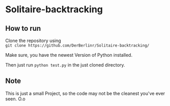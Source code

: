 # Solitaire-backtracking
## How to run
Clone the repository using  
```git clone https://github.com/DerBerlinr/Solitaire-backtracking/``` 
  
Make sure, you have the newest Version of Python installed.  
  
Then just run 
```python test.py``` 
in the just cloned directory.
## Note
This is just a small Project, so the code may not be the cleanest you've ever seen. O.o

